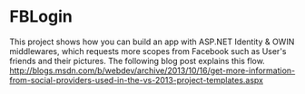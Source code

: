 FBLogin
=======

This project shows how you can build an app with ASP.NET Identity & OWIN middlewares, which requests more scopes from Facebook such as User's friends and their pictures.
The following blog post explains this flow. http://blogs.msdn.com/b/webdev/archive/2013/10/16/get-more-information-from-social-providers-used-in-the-vs-2013-project-templates.aspx
